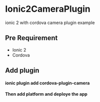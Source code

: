 # Ionic2CameraPlugin
 ionic 2 with cordova camera plugin example
 
## Pre Requirement 
 - Ionic 2
 - Cordova
 

## Add plugin 

 #### ionic plugin add cordova-plugin-camera
 
 
#### Then add platform and deploye the app 
